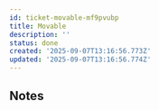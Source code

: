 ```yaml
---
id: ticket-movable-mf9pvubp
title: Movable
description: ''
status: done
created: '2025-09-07T13:16:56.773Z'
updated: '2025-09-07T13:16:56.774Z'
---
```


## Notes
